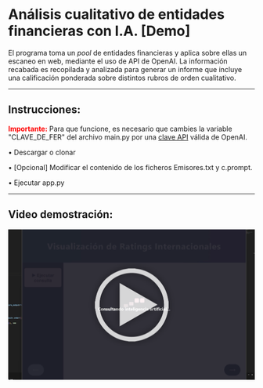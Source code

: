 # Análisis cualitativo de entidades financieras con I.A. [Demo]


El programa toma un <i>pool</i> de entidades financieras y aplica sobre ellas un escaneo en web, mediante el uso de API de OpenAI. La información recabada es recopilada y analizada para generar un informe que incluye una calificación ponderada sobre distintos rubros de orden cualitativo.

---

## Instrucciones:

<b><span style="color:red;">Importante:</span></b> Para que funcione, es necesario que cambies la variable "CLAVE_DE_FER" del archivo main.py por una <a href="https://openai.com/en/index/openai-api/" target="_blank" rel="noopener noreferrer">clave API</a> válida de OpenAI.

• Descargar o clonar

• [Opcional] Modificar el contenido de los ficheros Emisores.txt y c.prompt.

• Ejecutar app.py

---

## Video demostración:

<a href="https://youtu.be/DDR3bcJMFpA" target="_blank">
  <img src="demoimg.png" alt="demo video"/>
</a>


